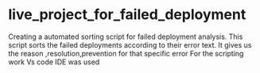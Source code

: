 # live_project_for_failed_deployment

Creating a automated sorting script for failed deployment analysis.
This script sorts the failed deployments according to their error text.
It gives us the reason ,resolution,prevention for that specific error
For the scripting work Vs code IDE was used
